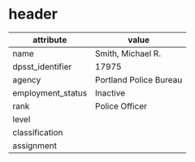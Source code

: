 # header

| attribute | value |
| --------- | ----- |
| name | Smith, Michael R. | 
| dpsst_identifier | 17975 |
| agency | Portland Police Bureau |
| employment_status | Inactive |
| rank | Police Officer |
| level | |
| classification | |
| assignment | |
